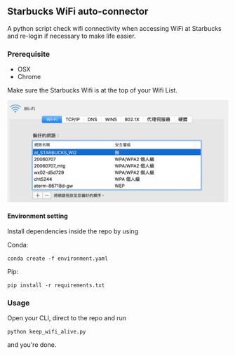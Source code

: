 ## Starbucks WiFi auto-connector
A python script check wifi connectivity when accessing WiFi at Starbucks
and re-login if necessary to make life easier.

### Prerequisite
- OSX
- Chrome

Make sure the Starbucks Wifi is at the top of your Wifi List. 

![image](images/wifi-setting.png)

#### Environment setting
Install dependencies inside the repo by using

Conda:
```commandline
conda create -f environment.yaml
```
Pip:
```commandline
pip install -r requirements.txt
```


### Usage
Open your CLI, direct to the repo and run
```commandline
python keep_wifi_alive.py
```

and you're done.
